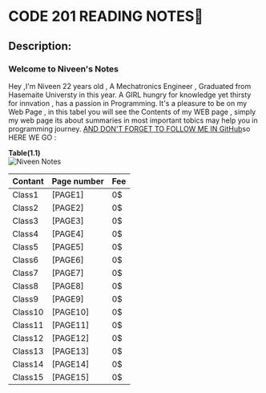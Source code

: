 # CODE 201 READING NOTES:green_book:
## Description: 
### Welcome to Niveen's Notes

Hey ,I'm Niveen 22 years old , A Mechatronics Engineer , Graduated from Hasemaite Universty in this year. A GIRL hungry for knowledge yet thirsty for innvation , has a passion in Programming. It's a pleasure to be on my Web Page , in this tabel you will see the Contents of my WEB page , simply my web page its about summaries in most important tobics may help you in programming journey. [AND DON'T FORGET TO FOLLOW ME IN GitHub](https://github.com/NiveenAlSmadi)so HERE WE GO :

  **Table(1.1)**    
![Niveen Notes](https://render.fineartamerica.com/images/images-profile-flow/400/images/artworkimages/mediumlarge/2/school-spiral-notebook-shelly-rasche.jpg)          
                      
| Contant | Page number  | Fee  |
| ---------| ----------- |---------|
|  Class1 | [PAGE1]| 0$ |
|  Class2 |[PAGE2]| 0$ |
|  Class3|[PAGE3]| 0$ | 
|  Class4|[PAGE4]| 0$| 
|  Class5|[PAGE5]| 0$| 
|  Class6 |[PAGE6]| 0$ |
|  Class7 |[PAGE7]| 0$ |
|  Class8|[PAGE8]| 0$ | 
|  Class9|[PAGE9]| 0$| 
|  Class10|[PAGE10]| 0$| 
|  Class11| [PAGE11]| 0$ |
|  Class12|[PAGE12]| 0$ |
|  Class13|[PAGE13]| 0$ | 
|  Class14|[PAGE14]| 0$| 
|  Class15 | [PAGE15]| 0$| 



